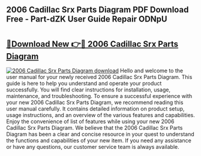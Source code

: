 ## 2006 Cadillac Srx Parts Diagram PDF Download Free - Part-dZK User Guide Repair ODNpU

# <h2><a href="http://dfqbneq.blite.top/?on=2006+Cadillac+Srx+Parts+Diagram">🔗Download New 👉🔴 2006 Cadillac Srx Parts Diagram</a></h2>

[![2006 Cadillac Srx Parts Diagram download](https://i.imgur.com/lujVjoI.png)](http://dfqbneq.blite.top/?on=2006+Cadillac+Srx+Parts+Diagram)
Hello and welcome to the user manual for your newly received 2006 Cadillac Srx Parts Diagram. This guide is here to help you understand and operate your product successfully. You will find clear instructions for installation, usage, maintenance, and troubleshooting. To ensure a successful experience with your new 2006 Cadillac Srx Parts Diagram, we recommend reading this user manual carefully. It contains detailed information on product setup, usage instructions, and an overview of the various features and capabilities. Enjoy the convenience of list of features while using your new 2006 Cadillac Srx Parts Diagram. We believe that the 2006 Cadillac Srx Parts Diagram has been a clear and concise resource in your quest to understand the functions and capabilities of your new item. If you need any assistance or have any questions, our customer service team is always available.
